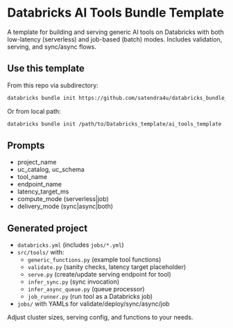 # Databricks AI Tools Bundle Template

A template for building and serving generic AI tools on Databricks with both low-latency (serverless) and job-based (batch) modes. Includes validation, serving, and sync/async flows.

## Use this template
From this repo via subdirectory:
```bash
databricks bundle init https://github.com/satendra4u/databricks_bundle_template.git --template-dir ai_tools_template
```
Or from local path:
```bash
databricks bundle init /path/to/Databricks_template/ai_tools_template
```

## Prompts
- project_name
- uc_catalog, uc_schema
- tool_name
- endpoint_name
- latency_target_ms
- compute_mode (serverless|job)
- delivery_mode (sync|async|both)

## Generated project
- `databricks.yml` (includes `jobs/*.yml`)
- `src/tools/` with:
  - `generic_functions.py` (example tool functions)
  - `validate.py` (sanity checks, latency target placeholder)
  - `serve.py` (create/update serving endpoint for tool)
  - `infer_sync.py` (sync invocation)
  - `infer_async_queue.py` (queue processor)
  - `job_runner.py` (run tool as a Databricks job)
- `jobs/` with YAMLs for validate/deploy/sync/async/job

Adjust cluster sizes, serving config, and functions to your needs.
